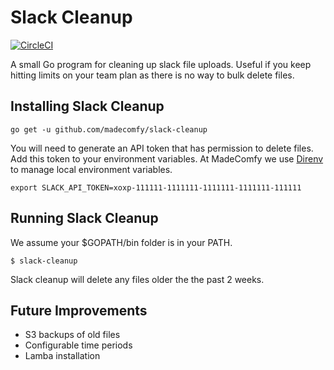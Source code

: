 # Slack Cleanup

[![CircleCI](https://circleci.com/gh/madecomfy/slack-cleanup/tree/master.svg?style=svg&circle-token=4aee14214b029ff6bcb7664e8c403ef1288e84f4)](https://circleci.com/gh/madecomfy/slack-cleanup/tree/master)

A small Go program for cleaning up slack file uploads. Useful if you keep hitting limits on your team plan as there is no way to bulk delete files.

## Installing Slack Cleanup

    go get -u github.com/madecomfy/slack-cleanup

You will need to generate an API token that has permission to delete files. Add this token to your environment
variables. At MadeComfy we use [Direnv](https://direnv.net/) to manage local environment variables.

    export SLACK_API_TOKEN=xoxp-111111-1111111-1111111-1111111-111111

## Running Slack Cleanup

We assume your $GOPATH/bin folder is in your PATH.

    $ slack-cleanup

Slack cleanup will delete any files older the the past 2 weeks.

## Future Improvements

- S3 backups of old files
- Configurable time periods
- Lamba installation
